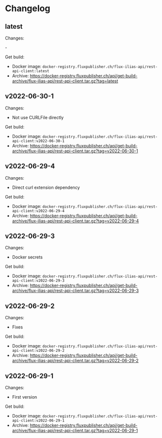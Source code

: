 # Changelog

## latest

Changes:

\-

Get build:

- Docker image: `docker-registry.fluxpublisher.ch/flux-ilias-api/rest-api-client:latest`
- Archive: https://docker-registry.fluxpublisher.ch/api/get-build-archive/flux-ilias-api/rest-api-client.tar.gz?tag=latest

## v2022-06-30-1

Changes:

- Not use CURLFile directly

Get build:

- Docker image: `docker-registry.fluxpublisher.ch/flux-ilias-api/rest-api-client:v2022-06-30-1`
- Archive: https://docker-registry.fluxpublisher.ch/api/get-build-archive/flux-ilias-api/rest-api-client.tar.gz?tag=v2022-06-30-1

## v2022-06-29-4

Changes:

- Direct curl extension dependency

Get build:

- Docker image: `docker-registry.fluxpublisher.ch/flux-ilias-api/rest-api-client:v2022-06-29-4`
- Archive: https://docker-registry.fluxpublisher.ch/api/get-build-archive/flux-ilias-api/rest-api-client.tar.gz?tag=v2022-06-29-4

## v2022-06-29-3

Changes:

- Docker secrets

Get build:

- Docker image: `docker-registry.fluxpublisher.ch/flux-ilias-api/rest-api-client:v2022-06-29-3`
- Archive: https://docker-registry.fluxpublisher.ch/api/get-build-archive/flux-ilias-api/rest-api-client.tar.gz?tag=v2022-06-29-3

## v2022-06-29-2

Changes:

- Fixes

Get build:

- Docker image: `docker-registry.fluxpublisher.ch/flux-ilias-api/rest-api-client:v2022-06-29-2`
- Archive: https://docker-registry.fluxpublisher.ch/api/get-build-archive/flux-ilias-api/rest-api-client.tar.gz?tag=v2022-06-29-2

## v2022-06-29-1

Changes:

- First version

Get build:

- Docker image: `docker-registry.fluxpublisher.ch/flux-ilias-api/rest-api-client:v2022-06-29-1`
- Archive: https://docker-registry.fluxpublisher.ch/api/get-build-archive/flux-ilias-api/rest-api-client.tar.gz?tag=v2022-06-29-1
